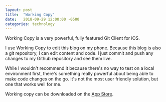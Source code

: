 ```yaml
---
layout: post
title:  "Working Copy"
date:   2018-09-29 12:00:00 -0500
categories: technology
---
```


Working Copy is a very powerful, fully featured Git Client for iOS.

I use Working Copy to edit this blog on my phone. Because this blog is also a git repository, I can edit content and code. I just commit and push any changes to my Github repository and see them live.

While I wouldn't recommend it because there's no way to test on a local environment first, there's something really powerful about being able to make code changes on the go. It's not the most user friendly solution, but one that works well for me.

Working copy can be downloaded on the [App Store](https://itunes.apple.com/us/app/working-copy/id896694807?mt=8&uo=6&at=1000lHq&ct=workingcopyapp).